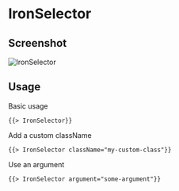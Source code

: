 # IronSelector 


## Screenshot
![IronSelector ](../../../examples/readme/IronSelector.png)

## Usage

Basic usage

```
{{> IronSelector}}
```

Add a custom className

```
{{> IronSelector className="my-custom-class"}}
```

Use an argument

```
{{> IronSelector argument="some-argument"}}
```
